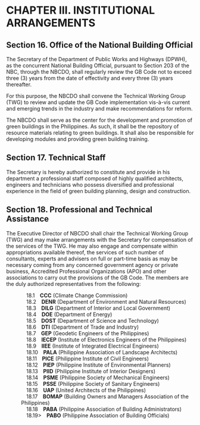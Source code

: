 # CHAPTER III. INSTITUTIONAL ARRANGEMENTS

## Section 16. Office of the National Building Official
The Secretary of the Department of Public Works and Highways (DPWH), as the concurrent National Building Official, pursuant to Section 203 of the NBC, through the NBCDO, shall regularly review the GB Code not to exceed three (3) years from the date of effectivity and every three (3) years thereafter.

For this purpose, the NBCDO shall convene the Technical Working Group (TWG) to review and update the GB Code implementation vis-à-vis current and emerging trends in the industry and make recommendations for reform.

The NBCDO shall serve as the center for the development and promotion of green buildings in the Philippines. As such, it shall be the repository of resource materials relating to green buildings. It shall also be responsible for developing modules and providing green building training.

## Section 17. Technical Staff
The Secretary is hereby authorized to constitute and provide in his department a professional staff composed of highly qualified architects, engineers and technicians who possess diversified and professional experience in the field of green building planning, design and construction.

## Section 18. Professional and Technical Assistance
The Executive Director of NBCDO shall chair the Technical Working Group (TWG) and may make arrangements with the Secretary for compensation of the services of the TWG. He may also engage and compensate within appropriations available thereof, the services of such number of consultants, experts and advisers on full or part-time basis as may be necessary coming from any concerned government agency or private business, Accredited Professional Organizations (APO) and other associations to carry out the provisions of the GB Code. The members are the duly authorized representatives from the following:

<dl>
  <dd>&emsp;18.1&emsp;<b>CCC</b> (Climate Change Commission)</dd>
  <dd>&emsp;18.2&emsp;<b>DENR</b> (Department of Environment and Natural Resources)</dd>
  <dd>&emsp;18.3&emsp;<b>DILG</b> (Department of Interior and Local Government)</dd>
  <dd>&emsp;18.4&emsp;<b>DOE</b> (Department of Energy)</dd>
  <dd>&emsp;18.5&emsp;<b>DOST</b> (Department of Science and Technology)</dd>
  <dd>&emsp;18.6&emsp;<b>DTI</b> (Department of Trade and Industry)</dd>
  <dd>&emsp;18.7&emsp;<b>GEP</b> (Geodetic Engineers of the Philippines)</dd>
  <dd>&emsp;18.8&emsp;<b>IECEP</b> (Institute of Electronics Engineers of the Philippines)</dd>
  <dd>&emsp;18.9&emsp;<b>IIEE</b> (Institute of Integrated Electrical Engineers)</dd>
  <dd>&emsp;18.10&emsp;<b>PALA</b> (Philippine Association of Landscape Architects)</dd>
  <dd>&emsp;18.11&emsp;<b>PICE</b> (Philippine Institute of Civil Engineers)</dd>
  <dd>&emsp;18.12&emsp;<b>PIEP</b> (Philippine Institute of Environmental Planners)</dd>
  <dd>&emsp;18.13&emsp;<b>PIID</b> (Philippine Institute of Interior Designers)</dd>
  <dd>&emsp;18.14&emsp;<b>PSME</b> (Philippine Society of Mechanical Engineers)</dd>
  <dd>&emsp;18.15&emsp;<b>PSSE</b> (Philippine Society of Sanitary Engineers)</dd>
  <dd>&emsp;18.16&emsp;<b>UAP</b> (United Architects of the Philippines)</dd>
  <dd>&emsp;18.17&emsp;<b>BOMAP</b> (Building Owners and Managers Association of the Philippines)</dd>
  <dd>&emsp;18.18&emsp;<b>PABA</b> (Philippine Association of Building Administrators)</dd>
  <dd>&emsp;18.19>&emsp;<b>PABO</b> (Philippine Association of Building Officials)</dd>
</dl>
